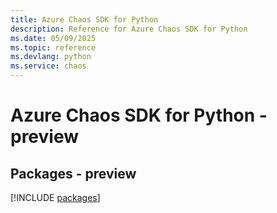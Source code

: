 ```yaml
---
title: Azure Chaos SDK for Python
description: Reference for Azure Chaos SDK for Python
ms.date: 05/09/2025
ms.topic: reference
ms.devlang: python
ms.service: chaos
---
```

# Azure Chaos SDK for Python - preview
## Packages - preview
[!INCLUDE [packages](chaos-index.md)]